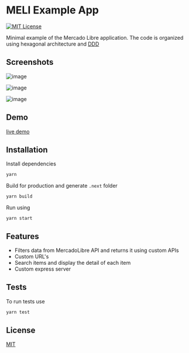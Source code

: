 # MELI Example App

[![MIT License](https://img.shields.io/badge/License-MIT-green.svg)](https://choosealicense.com/licenses/mit/)

Minimal example of the Mercado Libre application.
The code is organized using hexagonal architecture and [DDD](https://en.wikipedia.org/wiki/Domain-driven_design)

## Screenshots

![image](https://github.com/MissNalgas/meli-example/assets/59502970/365114df-8220-4102-b892-ccc39952ba99)

![image](https://github.com/MissNalgas/meli-example/assets/59502970/6f12c6d0-6745-444a-bca1-c7fcbfb84557)

![image](https://github.com/MissNalgas/meli-example/assets/59502970/a1ec27f1-ae3b-416f-8a7b-c859551813ab)

## Demo

[live demo](https://meli.mssnapps.com/)

## Installation

Install dependencies

```bash
yarn
```

Build for production and generate `.next` folder

```bash
yarn build
```

Run using

```
yarn start
```

## Features

- Filters data from MercadoLibre API and returns it using custom APIs
- Custom URL's
- Search items and display the detail of each item
- Custom express server

## Tests

To run tests use
```bash
yarn test
```


## License

[MIT](https://choosealicense.com/licenses/mit/)
